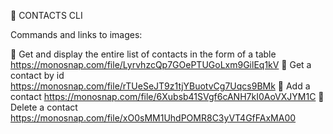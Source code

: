📒 CONTACTS CLI

Commands and links to images:

🔸 Get and display the entire list of contacts in the form of a table
https://monosnap.com/file/LyrvhzcQp7GOePTUGoLxm9GilEq1kV
🔸 Get a contact by id
https://monosnap.com/file/rTUeSeJT9z1tjYBuotvCg7Uqcs9BMk
🔸 Add a contact
https://monosnap.com/file/6Xubsb41SVgf6cANH7kI0AoVXJYM1C
🔸 Delete a contact
https://monosnap.com/file/xO0sMM1UhdPOMR8C3yVT4GfFAxMA00